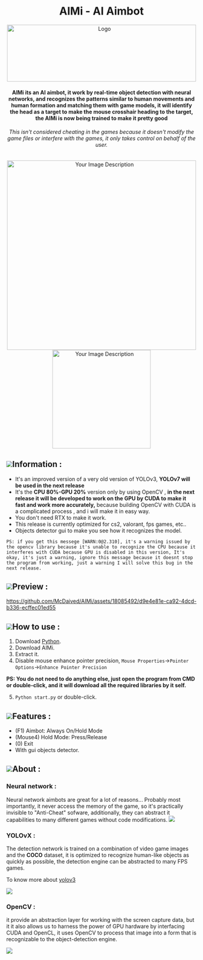 <h1 align="center">AIMi - AI Aimbot</h1>
<p align="center">
    <a href="https://github.com/McDaived/AIMi">
        <img src="https://github.com/McDaived/AIMi/assets/18085492/56684d14-9573-403e-bb06-6c323d475ebc" alt="Logo" width="500" height="150">
    </a>
<h4 align="center">AIMi its an AI aimbot, it work by real-time object detection with neural networks, and recognizes the patterns similar to human movements and human formation and matching them with game models, it will identify the head as a target to make the mouse crosshair heading to the target, the AIMi is now being trained to make it pretty good</h4>
<h6 align="center">This isn't considered cheating in the games because it doesn't modify the game files or interfere with the games, it only takes control on behalf of the user.</h6>
  <p align="center">
<img src="https://github.com/McDaived/AIMi/assets/18085492/9e53d002-80ec-472b-9156-5416a061790e" alt="Your Image Description" width="500">
<img src="https://github.com/McDaived/AIMi/assets/18085492/c430ab48-99e4-466b-833f-77879a5a01e9" alt="Your Image Description" width="260">


## ![](https://github.com/McDaived/NoRecoil-CS2/assets/18085492/fdee8c61-c0f7-41a2-80a0-15c1b5f5bb95)Information :
- It's an improved version of a very old version of YOLOv3, **YOLOv7 will be used in the next release**
- It's the **CPU 80%-GPU 20%** version only by using OpenCV , **in the next release it will be developed to work on the GPU by CUDA to make it fast and work more accurately,** because building OpenCV with CUDA is a complicated process , and i will make it in easy way.
- You don't need RTX to make it work.
- This release is currently optimized for cs2, valorant, fps games, etc..
- Objects detector gui to make you see how it recognizes the model.

``PS: if you get this messege [WARN:0@2.310], it's a warning issued by the opencv library
because it's unable to recognize the CPU because it interferes with CUDA because GPU is disabled in this version,
It's okay, it's just a warning, ignore this message because it doesnt stop the program from working, just a warning
I will solve this bug in the next release.``



## ![](https://github.com/McDaived/Discord-Profile-Card/assets/18085492/7a4879fd-97a1-4807-98e5-8f62137dee6e)Preview :
https://github.com/McDaived/AIMi/assets/18085492/d9e4e81e-ca92-4dcd-b336-ecffec01ed55


## ![](https://github.com/McDaived/NoRecoil-CS2/assets/18085492/7eab67ab-4b44-40ee-b050-53e48a856fc5)How to use :
1. Download [Python](https://www.python.org/).
2. Download AIMi.
3. Extract it.
4. Disable mouse enhance pointer precision, ``Mouse Properties``->``Pointer Options``->``Enhance Pointer Precision``

**PS: You do not need to do anything else, just open the program from CMD or double-click, and it will download all the required libraries by it self.**

5. ``Python start.py`` or double-click.

## ![](https://github.com/McDaived/Discord-Profile-Card/assets/18085492/952742cf-9744-4ccb-9de1-766560ebae12)Features :
- (F1) Aimbot: Always On/Hold Mode
- (Mouse4) Hold Mode: Press/Release
- (0) Exit
- With gui objects detector.

## ![](https://github.com/McDaived/AIMi/assets/18085492/575d27e7-105d-4861-ba99-79e3ac2432dc)About :

### Neural network :
Neural network aimbots are great for a lot of reasons... Probably most importantly, it never access the memory of the game, so it's practically invisible to "Anti-Cheat" sofware, additionally, they can abstract it capabilities to many different games without code modifications.
![](https://github.com/McDaived/AIMi/assets/18085492/a861b711-21e4-4d42-bd87-44d35be9b8b2)

### YOLOvX :
The detection network is trained on a combination of video game images and the **COCO** dataset, it is optimized to recognize human-like objects as quickly as possible, the detection engine can be abstracted to many FPS games.

To know more about [yolov3](https://github.com/ultralytics/yolov3)

![](https://github.com/McDaived/AIMi/assets/18085492/50e29940-26f7-4eb7-a136-818ef8b22348)

### OpenCV :
it provide an abstraction layer for working with the screen capture data, but it it also allows us to harness the power of GPU hardware by interfacing CUDA and OpenCL, it uses OpenCV to process that image into a form that is recognizable to the object-detection engine.

![](https://github.com/McDaived/AIMi/assets/18085492/57f36a86-c149-44ac-a140-6fc05a0bad99)

